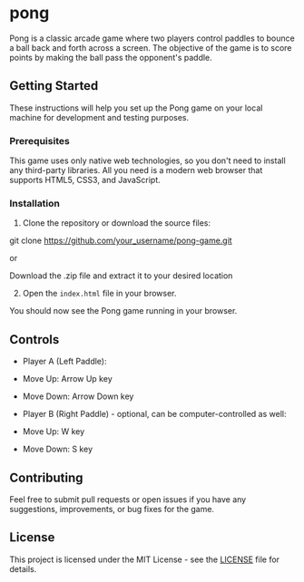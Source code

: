 # pong
Pong is a classic arcade game where two players control paddles to bounce a ball back and forth across a screen.
The objective of the game is to score points by making the ball pass the opponent's paddle.

## Getting Started

These instructions will help you set up the Pong game on your local machine for development and testing purposes.

### Prerequisites

This game uses only native web technologies, so you don't need to install any third-party libraries. All you need is a modern web browser that supports HTML5, CSS3, and JavaScript.

### Installation

1. Clone the repository or download the source files:

git clone https://github.com/your_username/pong-game.git


or

Download the .zip file and extract it to your desired location


2. Open the `index.html` file in your browser.

You should now see the Pong game running in your browser.

## Controls

- Player A (Left Paddle):
- Move Up: Arrow Up key
- Move Down: Arrow Down key

- Player B (Right Paddle) - optional, can be computer-controlled as well:
- Move Up: W key
- Move Down: S key

## Contributing

Feel free to submit pull requests or open issues if you have any suggestions, improvements, or bug fixes for the game.

## License

This project is licensed under the MIT License - see the [LICENSE](LICENSE) file for details.
